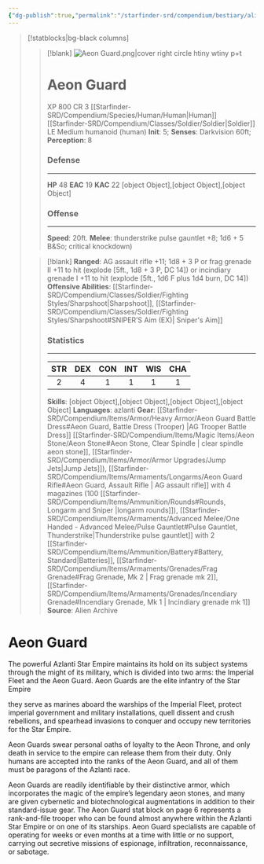 ```yaml
---
{"dg-publish":true,"permalink":"/starfinder-srd/compendium/bestiary/alien-codex/aeon-guard/","tags":["language/Azlanti","LawfulEvil","medium"]}
---
```



>[!statblocks|bg-black columns]
>
>>[!blank]
>>![Aeon Guard.png|cover right circle htiny wtiny p+t](/img/user/Images/Aliens/Enemies/humanoid/aeon%20guard/aeon%20guard.png)
>># Aeon Guard 
>>XP 800 CR 3 
>>[[Starfinder-SRD/Compendium/Species/Human/Human\|Human]] [[Starfinder-SRD/Compendium/Classes/Soldier/Soldier\|Soldier]]  
>>LE Medium humanoid (human)
>>**Init**: 5; **Senses**: Darkvision 60ft; **Perception**: 8
>>### Defense
>>---
>>**HP** 48
>>**EAC** 19 **KAC** 22
>>[object Object],[object Object],[object Object]
>>### Offense
>>---
>>**Speed**: 20ft.
>>**Melee**: thunderstrike pulse gauntlet +8; 1d6 + 5 B&So; critical knockdown)
>
>
>>[!blank]
>>**Ranged**: AG assault rifle +11; 1d8 + 3 P or frag grenade II +11 to hit (explode [5ft., 1d8 + 3 P, DC 14]) or incindiary grenade I +11 to hit (explode [5ft., 1d6 F plus 1d4 burn, DC 14]) 
>>**Offensive Abilities**: [[Starfinder-SRD/Compendium/Classes/Soldier/Fighting Styles/Sharpshoot\|Sharpshoot]], [[Starfinder-SRD/Compendium/Classes/Soldier/Fighting Styles/Sharpshoot#SNIPER’S Aim (EX)\| Sniper's Aim]]
>> ### Statistics
>>---
>>|STR|DEX|CON|INT|WIS|CHA|
>>|:---:|:---:|:---:|:---:|:---:|:---:|
>>|2|4|1|1|1|1|
>>**Skills**: [object Object],[object Object],[object Object],[object Object]
>>**Languages**: azlanti
>>**Gear**: [[Starfinder-SRD/Compendium/Items/Armor/Heavy Armor/Aeon Guard Battle Dress#Aeon Guard, Battle Dress (Trooper) \|AG Trooper Battle Dress]] [[Starfinder-SRD/Compendium/Items/Magic Items/Aeon Stone/Aeon Stone#Aeon Stone, Clear Spindle \| clear spindle aeon stone]], [[Starfinder-SRD/Compendium/Items/Armor/Armor Upgrades/Jump Jets\|Jump Jets]]), [[Starfinder-SRD/Compendium/Items/Armaments/Longarms/Aeon Guard Rifle#Aeon Guard, Assault Rifle \| AG assault rifle]] with 4 magazines (100 [[Starfinder-SRD/Compendium/Items/Ammunition/Rounds#Rounds, Longarm and Sniper \|longarm rounds]]), [[Starfinder-SRD/Compendium/Items/Armaments/Advanced Melee/One Handed - Advanced Melee/Pulse Gauntlet#Pulse Gauntlet, Thunderstrike\|Thunderstrike pulse gauntlet]] with 2 [[Starfinder-SRD/Compendium/Items/Ammunition/Battery#Battery, Standard\|Batteries]], [[Starfinder-SRD/Compendium/Items/Armaments/Grenades/Frag Grenade#Frag Grenade, Mk 2 \| Frag grenade mk 2]], [[Starfinder-SRD/Compendium/Items/Armaments/Grenades/Incendiary Grenade#Incendiary Grenade, Mk 1 \| Incindiary grenade mk 1]]
>>**Source**: Alien Archive


# Aeon Guard

The powerful Azlanti Star Empire maintains its hold on its subject systems through the might of its military, which is divided into two arms: the Imperial Fleet and the Aeon Guard. Aeon Guards are the elite infantry of the Star Empire

they serve as marines aboard the warships of the Imperial Fleet, protect imperial government and military installations, quell dissent and crush rebellions, and spearhead invasions to conquer and occupy new territories for the Star Empire.

Aeon Guards swear personal oaths of loyalty to the Aeon Throne, and only death in service to the empire can release them from their duty. Only humans are accepted into the ranks of the Aeon Guard, and all of them must be paragons of the Azlanti race.

Aeon Guards are readily identifiable by their distinctive armor, which incorporates the magic of the empire’s legendary aeon stones, and many are given cybernetic and biotechnological augmentations in addition to their standard-issue gear. The Aeon Guard stat block on page 6 represents a rank-and-file trooper who can be found almost anywhere within the Azlanti Star Empire or on one of its starships. Aeon Guard specialists are capable of operating for weeks or even months at a time with little or no support, carrying out secretive missions of espionage, infiltration, reconnaissance, or sabotage.

